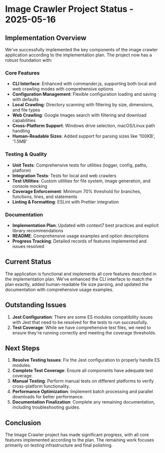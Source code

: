 # Image Crawler Project Status - 2025-05-16

## Implementation Overview

We've successfully implemented the key components of the image crawler application according to the implementation plan. The project now has a robust foundation with:

### Core Features
- **CLI Interface**: Enhanced with commander.js, supporting both local and web crawling modes with comprehensive options
- **Configuration Management**: Flexible configuration loading and saving with defaults
- **Local Crawling**: Directory scanning with filtering by size, dimensions, and file types
- **Web Crawling**: Google Images search with filtering and download capabilities
- **Cross-Platform Support**: Windows drive selection, macOS/Linux path handling
- **Human-Readable Sizes**: Added support for parsing sizes like '100KB', '1.5MB'

### Testing & Quality
- **Unit Tests**: Comprehensive tests for utilities (logger, config, paths, platform)
- **Integration Tests**: Tests for local and web crawlers
- **Test Utilities**: Custom utilities for file system, image generation, and console mocking
- **Coverage Enforcement**: Minimum 70% threshold for branches, functions, lines, and statements
- **Linting & Formatting**: ESLint with Prettier integration

### Documentation
- **Implementation Plan**: Updated with context7 best practices and explicit library recommendations
- **README**: Comprehensive usage examples and option descriptions
- **Progress Tracking**: Detailed records of features implemented and issues resolved

## Current Status

The application is functional and implements all core features described in the implementation plan. We've enhanced the CLI interface to match the plan exactly, added human-readable file size parsing, and updated the documentation with comprehensive usage examples.

## Outstanding Issues

1. **Jest Configuration**: There are some ES modules compatibility issues with Jest that need to be resolved for the tests to run successfully.
2. **Test Coverage**: While we have comprehensive test files, we need to ensure they're running correctly and meeting the coverage thresholds.

## Next Steps

1. **Resolve Testing Issues**: Fix the Jest configuration to properly handle ES modules.
2. **Complete Test Coverage**: Ensure all components have adequate test coverage.
3. **Manual Testing**: Perform manual tests on different platforms to verify cross-platform functionality.
4. **Performance Optimization**: Implement batch processing and parallel downloads for better performance.
5. **Documentation Finalization**: Complete any remaining documentation, including troubleshooting guides.

## Conclusion

The Image Crawler project has made significant progress, with all core features implemented according to the plan. The remaining work focuses primarily on testing infrastructure and final polishing.
